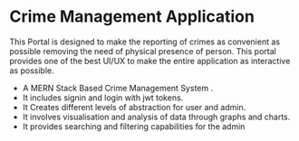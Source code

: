 # Crime Management Application

This Portal is designed to make the reporting of crimes as convenient as possible removing the need of physical presence of person. This portal provides one of the best UI/UX to make the entire application as interactive as possible.

- A MERN Stack Based Crime Management System .
- It includes signin and login with jwt tokens.
- It Creates different levels of abstraction for user and admin.
- It involves visualisation and analysis of data through graphs and charts.
- It provides searching and filtering capabilities for the admin